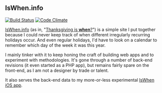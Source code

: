 IsWhen.info
-----------

[![Build Status](https://secure.travis-ci.org/pbyrne/iswhen.info.png)](http://travis-ci.org/pbyrne/iswhen.info)
[![Code Climate](https://codeclimate.com/badge.png)](https://codeclimate.com/github/pbyrne/iswhen.info)

[IsWhen.info][iswhen] (as in, "[Thanksgiving is **when**?][thanksgiving]") is a
simple site I put together because I could never keep track of when different
irregularly recurring holidays occur. And even regular holidays, I'd have to
look on a calendar to remember which day of the week it was this year.

I mainly tinker with it to keep honing the craft of building web apps and to
experiment with methodologies. It's gone through a number of back-end revisions
(it even started as a PHP app), but remains fairly spare on the front-end, as I
am not a designer by trade or talent.

It also serves the back-end data to my more-or-less experimental [IsWhen iOS
app][ios].

[iswhen]:http://iswhen.info/
[ios]:http://iswhen.info/iphone
[thanksgiving]:http://thanksgiving.iswhen.info/
